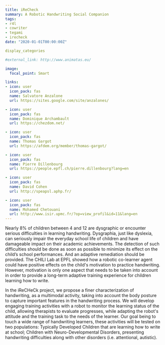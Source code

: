 ```yaml
---
title: iReCheck
summary: A Robotic Handwriting Social Companion
tags:
- r4l
- cowriter
- tegami
- irecheck
date: "2020-01-01T00:00:00Z"

display_categories

#external_link: http://www.animatas.eu/

image:
  focal_point: Smart

links:
- icon: user
  icon_pack: fas
  name: Salvatore Anzalone
  url: https://sites.google.com/site/anzalones/

- icon: user
  icon_pack: fas
  name: Dominique Archambault
  url: https://chezdom.net/

- icon: user
  icon_pack: fas
  name: Thomas Gargot
  url: https://afdem.org/member/thomas-gargot/

- icon: user
  icon_pack: fas
  name: Pierre Dillenbourg
  url: https://people.epfl.ch/pierre.dillenbourg?lang=en

- icon: user
  icon_pack: fas
  name: David Cohen
  url: http://speapsl.aphp.fr/

- icon: user
  icon_pack: fas
  name: Mohamed Chetouani
  url: http://www.isir.upmc.fr/?op=view_profil&id=11&lang=en
---
```

Nearly 8% of children between 4 and 12 are dysgraphic or encounter serious difficulties in learning handwriting. Dysgraphia, just like dyslexia, can seriously impair the everyday school life of children and have damageable impact on their academic achievements. The detection of such difficulties should be done as soon as possible to minimize its effect on the child’s school performances. And an adaptive remediation should be provided. The CHILI Lab at EPFL showed how a robotic co-learner agent could have positive effects on the child's motivation to practice handwriting. However, motivation is only one aspect that needs to be taken into account in order to provide a long-term adaptive training experience for children learning how to write.

In the iReCHeCk project, we propose a finer characterization of handwriting, as a multimodal activity, taking into account the body posture to capture important features in the handwriting process. We will develop engaging training activities with a robot to monitor the learning status of the child, allowing therapists to evaluate progresses, while adapting the robot's attitude and the training task to the needs of the learner. Our goal being to touch a wide range of handwriting learners, these activities will be tested on two populations: Typically Developed Children that are learning how to write at school; Children with Neuro-Developmental Disorders, presenting handwriting difficulties along with other disorders (i.e. attentional, autistic).

